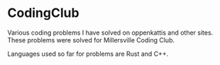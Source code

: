 # CodingClub
Various coding problems I have solved on oppenkattis and other sites.
These problems were solved for Millersville Coding Club.

Languages used so far for problems are Rust and C++.
